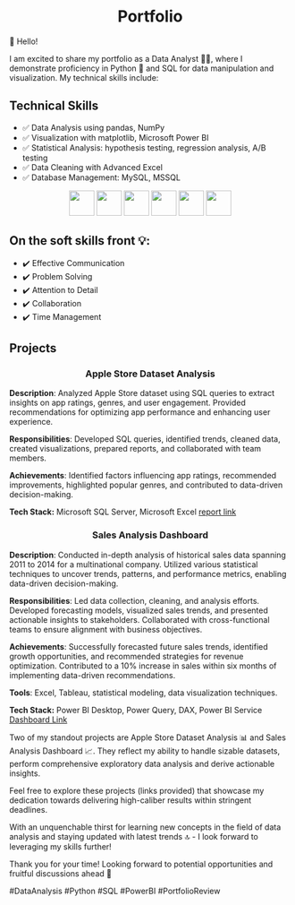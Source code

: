 <h1 align="center">Portfolio</h1>
👋 Hello! 

I am excited to share my portfolio as a Data Analyst 👨‍💼, where I demonstrate proficiency in Python 🐍 and SQL for data manipulation and visualization. My technical skills include:
## Technical Skills
- ✅ Data Analysis using pandas, NumPy
- ✅ Visualization with matplotlib, Microsoft Power BI
- ✅ Statistical Analysis: hypothesis testing, regression analysis, A/B testing
- ✅ Data Cleaning with Advanced Excel 
- ✅ Database Management: MySQL, MSSQL

 <div align="center">
  <code><a href="https://www.python.org/" target="_blank"><img height="45" src="https://www.vectorlogo.zone/logos/python/python-ar21.svg"></a></code>
  <code><a href="https://jupyter.org/" target="_blank"><img height="45" src="https://www.vectorlogo.zone/logos/jupyter/jupyter-ar21.svg"></a></code>
  <code><a href="https://numpy.org/" target="_blank"><img height="45" src="https://www.vectorlogo.zone/logos/numpy/numpy-ar21.svg"></a></code>
  <code><a href="https://pandas.pydata.org/" target="_blank"><img height="45" src="https://upload.wikimedia.org/wikipedia/commons/e/ed/Pandas_logo.svg"></a></code>
  <code><a href="https://matplotlib.org/" target="_blank"><img height="45" src="https://upload.wikimedia.org/wikipedia/commons/8/84/Matplotlib_icon.svg"></a></code>
  <code><a href="https://powerbi.microsoft.com/" target="_blank"><img height="45" src="https://www.vectorlogo.zone/logos/microsoft_powerbi/microsoft_powerbi-ar21.svg"></a></code>
</div>

## On the soft skills front 💡:
- ✔️ Effective Communication 
- ✔️ Problem Solving 
- ✔️ Attention to Detail 
- ✔️ Collaboration 
- ✔️ Time Management 

<h2 align="left">Projects</h2>

<h3 align="center"> Apple Store Dataset Analysis</h3>

**Description**: Analyzed Apple Store dataset using SQL queries to extract insights on app ratings, genres, and user engagement. Provided recommendations for optimizing app performance and enhancing user experience.

**Responsibilities**: Developed SQL queries, identified trends, cleaned data, created visualizations, prepared reports, and collaborated with team members.

**Achievements**: Identified factors influencing app ratings, recommended improvements, highlighted popular genres, and contributed to data-driven decision-making.

**Tech Stack:** Microsoft SQL Server, Microsoft Excel
  [report link](https://nbviewer.org/github/SachinSS96/Data_Science_Portfolio/blob/833496c7146e0d1443d3c521e39054aa6c20fbf7/SQL/applestore_SQL/Apple%20Storeppt.pdf)


<h3 align="center">Sales Analysis Dashboard</h3>

**Description**: Conducted in-depth analysis of historical sales data spanning 2011 to 2014 for a multinational company. Utilized various statistical techniques to uncover trends, patterns, and performance metrics, enabling data-driven decision-making.

**Responsibilities**: Led data collection, cleaning, and analysis efforts. Developed forecasting models, visualized sales trends, and presented actionable insights to stakeholders. Collaborated with cross-functional teams to ensure alignment with business objectives.

**Achievements**: Successfully forecasted future sales trends, identified growth opportunities, and recommended strategies for revenue optimization. Contributed to a 10% increase in sales within six months of implementing data-driven recommendations.

**Tools**: Excel, Tableau, statistical modeling, data visualization techniques.

**Tech Stack:** Power BI Desktop, Power Query, DAX, Power BI Service
[Dashboard Link](https://app.powerbi.com/view?r=eyJrIjoiMzc1NjU4NWEtN2QxNS00NmM3LTg5Y2EtNDY1N2JkNTljYWFiIiwidCI6ImJjNDhjNTk4LTFmMzEtNDA2Yy1hZmJmLTBiYzAwYmJhZTQ2NSJ9&pageName=ReportSection6194b5b20218291ed003)

Two of my standout projects are Apple Store Dataset Analysis 📊 and Sales Analysis Dashboard 📈. They reflect my ability to handle sizable datasets, perform comprehensive exploratory data analysis and derive actionable insights.

Feel free to explore these projects (links provided) that showcase my dedication towards delivering high-caliber results within stringent deadlines.

With an unquenchable thirst for learning new concepts in the field of data analysis and staying updated with latest trends 🔝 - I look forward to leveraging my skills further!

Thank you for your time! Looking forward to potential opportunities and fruitful discussions ahead 🤝

#DataAnalysis #Python #SQL #PowerBI #PortfolioReview
